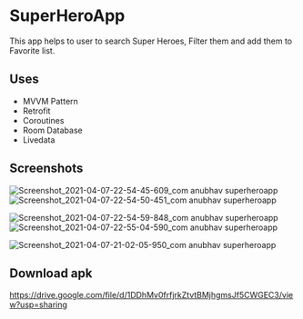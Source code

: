 # SuperHeroApp
This app helps to user to search Super Heroes, Filter them and add them to Favorite list. 

## Uses
- MVVM Pattern
- Retrofit
- Coroutines
- Room Database
- Livedata

## Screenshots
![Screenshot_2021-04-07-22-54-45-609_com anubhav superheroapp](https://user-images.githubusercontent.com/56479904/113913950-8f7ec480-97fa-11eb-95bf-7f36311fff2c.jpg)                                           ![Screenshot_2021-04-07-22-54-50-451_com anubhav superheroapp](https://user-images.githubusercontent.com/56479904/113914005-a45b5800-97fa-11eb-921a-4ea772a9736c.jpg)

![Screenshot_2021-04-07-22-54-59-848_com anubhav superheroapp](https://user-images.githubusercontent.com/56479904/113914059-b50bce00-97fa-11eb-8e2c-db4bedeb3dd3.jpg)                                           ![Screenshot_2021-04-07-22-55-04-590_com anubhav superheroapp](https://user-images.githubusercontent.com/56479904/113914233-f4d2b580-97fa-11eb-8004-8502c06f8615.jpg)

![Screenshot_2021-04-07-21-02-05-950_com anubhav superheroapp](https://user-images.githubusercontent.com/56479904/113914270-01570e00-97fb-11eb-8d09-50d0a84e1474.jpg)

## Download apk
https://drive.google.com/file/d/1DDhMv0frfjrkZtvtBMjhgmsJf5CWGEC3/view?usp=sharing
